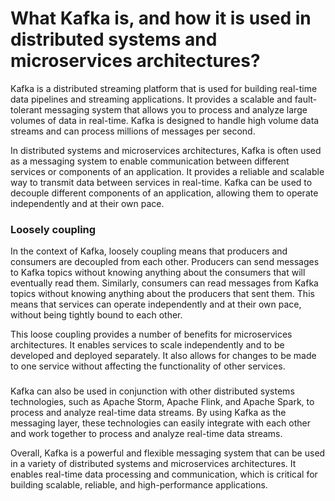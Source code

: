# What Kafka is, and how it is used in distributed systems and microservices architectures?

Kafka is a distributed streaming platform that is used for building real-time data pipelines and streaming applications.
It provides a scalable and fault-tolerant messaging system that allows you to process and analyze large volumes of data
in real-time. Kafka is designed to handle high volume data streams and can process millions of messages per second.

In distributed systems and microservices architectures, Kafka is often used as a messaging system to enable
communication between different services or components of an application. It provides a reliable and scalable way to
transmit data between services in real-time. Kafka can be used to decouple different components of an application,
allowing them to operate independently and at their own pace.

### Loosely coupling

In the context of Kafka, loosely coupling means that producers and consumers are decoupled from each other. Producers
can send messages to Kafka topics without knowing anything about the consumers that will eventually read them.
Similarly, consumers can read messages from Kafka topics without knowing anything about the producers that sent them.
This means that services can operate independently and at their own pace, without being tightly bound to each other.

This loose coupling provides a number of benefits for microservices architectures. It enables services to scale
independently and to be developed and deployed separately. It also allows for changes to be made to one service without
affecting the functionality of other services.

### 
Kafka can also be used in conjunction with other distributed systems technologies, such as Apache Storm, Apache Flink,
and Apache Spark, to process and analyze real-time data streams. By using Kafka as the messaging layer, these
technologies can easily integrate with each other and work together to process and analyze real-time data streams.

Overall, Kafka is a powerful and flexible messaging system that can be used in a variety of distributed systems and
microservices architectures. It enables real-time data processing and communication, which is critical for building
scalable, reliable, and high-performance applications.